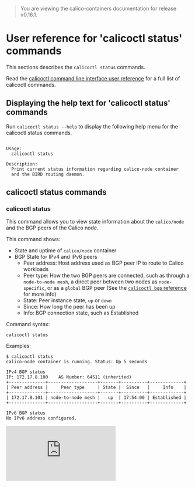 > You are viewing the calico-containers documentation for release v0.16.1.

# User reference for 'calicoctl status' commands

This sections describes the `calicoctl status` commands.

Read the [calicoctl command line interface user reference](../calicoctl.md) 
for a full list of calicoctl commands.

## Displaying the help text for 'calicoctl status' commands

Run `calicoctl status --help` to display the following help menu for the 
calicoctl status commands.

```

Usage:
  calicoctl status

Description:
  Print current status information regarding calico-node container
  and the BIRD routing daemon.

```

## calicoctl status commands


### calicoctl status
This command allows you to view state information about the `calico/node` and 
the BGP peers of the Calico node.

This command shows:
 - State and uptime of `calico/node` container
 - BGP State for IPv4 and IPv6 peers
   - Peer address: Host address used as BGP peer IP to route to Calico workloads
   - Peer type: How the two BGP peers are connected, such as through a 
   `node-to-node mesh`, a direct peer between two nodes as `node-specific`, 
   or as a `global` BGP peer (See the [`calicoctl bgp` reference](./bgp.md) for 
   more info)
   - State: Peer instance state, `up` or `down`
   - Since: How long the peer has been up
   - Info: BGP connection state, such as Established


Command syntax:

```
calicoctl status
```

Examples:

```
$ calicoctl status
calico-node container is running. Status: Up 5 seconds

IPv4 BGP status
IP: 172.17.8.100    AS Number: 64511 (inherited)
+--------------+-------------------+-------+----------+-------------+
| Peer address |     Peer type     | State |  Since   |     Info    |
+--------------+-------------------+-------+----------+-------------+
| 172.17.8.101 | node-to-node mesh |   up  | 17:54:00 | Established |
+--------------+-------------------+-------+----------+-------------+

IPv6 BGP status
No IPv6 address configured.

```
[![Analytics](https://ga-beacon.appspot.com/UA-52125893-3/calico-containers/docs/calicoctl/status.md?pixel)](https://github.com/igrigorik/ga-beacon)

